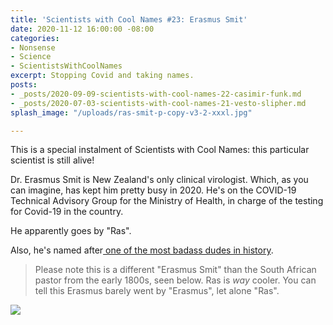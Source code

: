 ```yaml
---
title: 'Scientists with Cool Names #23: Erasmus Smit'
date: 2020-11-12 16:00:00 -08:00
categories:
- Nonsense
- Science
- ScientistsWithCoolNames
excerpt: Stopping Covid and taking names.
posts:
- _posts/2020-09-09-scientists-with-cool-names-22-casimir-funk.md
- _posts/2020-07-03-scientists-with-cool-names-21-vesto-slipher.md
splash_image: "/uploads/ras-smit-p-copy-v3-2-xxxl.jpg"

---
```


This is a special instalment of Scientists with Cool Names: this particular scientist is still alive!

Dr. Erasmus Smit is New Zealand's only clinical virologist. Which, as you can imagine, has kept him pretty busy in 2020. He's on the COVID-19 Technical Advisory Group for the Ministry of Health, in charge of the testing for Covid-19 in the country.

He apparently goes by "Ras".

Also, he's named after[ one of the most badass dudes in history](https://en.wikipedia.org/wiki/Erasmus).

> Please note this is a different "Erasmus Smit" than the South African pastor from the early 1800s, seen below. Ras is _way_ cooler. You can tell this Erasmus barely went by "Erasmus", let alone "Ras".

![](/uploads/erasmus_smit-xl.jpg)